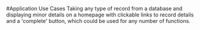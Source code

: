 #Application Use Cases 
Taking any type of record from a database and displaying minor details on a homepage with clickable links to record details and a 'complete' button, which could be used for any number of functions.
